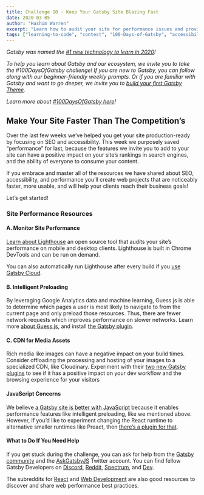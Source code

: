 ```yaml
---
title: Challenge 10 - Keep Your Gatsby Site Blazing Fast
date: 2020-03-05
author: "Hashim Warren"
excerpt: "Learn how to audit your site for performance issues and provide common fixes"
tags: ["learning-to-code", "contest", "100-Days-of-Gatsby", "accessibility"]
---
```


_Gatsby was named the [#1 new technology to learn in 2020](https://www.cnbc.com/2019/12/02/10-hottest-tech-skills-that-could-pay-off-most-in-2020-says-new-report.html)!_

_To help you learn about Gatsby and our ecosystem, we invite you to take the #100DaysOfGatsby challenge! If you are new to Gatsby, you can follow along with our beginner-friendly weekly prompts. Or if you are familiar with Gatsby and want to go deeper, we invite you to [build your first Gatsby Theme](/docs/themes/building-themes/)._

_Learn more about [#100DaysOfGatsby here](/blog/100days)!_

## Make Your Site Faster Than The Competition’s

Over the last few weeks we’ve helped you get your site production-ready by focusing on SEO and accessibility. This week we purposely saved “performance” for last, because the features we invite you to add to your site can have a positive impact on your site’s rankings in search engines, and the ability of everyone to consume your content.

If you embrace and master all of the resources we have shared about SEO, accessibility, and performance you’ll create web projects that are noticeably faster, more usable, and will help your clients reach their business goals!

Let’s get started!

### Site Performance Resources

#### A. Monitor Site Performance

[Learn about Lighthouse](/docs/audit-with-lighthouse/) an open source tool that audits your site’s performance on mobile and desktop clients. Lighthouse is built in Chrome DevTools and can be run on demand.

You can also automatically run Lighthouse after every build if you [use Gatsby Cloud](https://gatsbyjs.com/cloud).

#### B. Intelligent Preloading

By leveraging Google Analytics data and machine learning, Guess.js is able to determine which pages a user is most likely to navigate to from the current page and only preload those resources. Thus, there are fewer network requests which improves performance on slower networks. Learn more [about Guess.js](docs/optimizing-site-performance-with-guessjs/), and install [the Gatsby plugin](/packages/gatsby-plugin-guess-js).

#### C. CDN for Media Assets

Rich media like images can have a negative impact on your build times. Consider offloading the processing and hosting of your images to a specialized CDN, like Cloudinary. Experiment with their [two new Gatsby plugins](/blog/2020-01-12-faster-sites-with-optimized-media-assets/) to see if it has a positive impact on your dev workflow and the browsing experience for your visitors

#### JavaScript Concerns

We believe [a Gatsby site is better with JavaScript](/blog/2020-01-30-why-gatsby-is-better-with-javascript/#performance) because it enables performance features like intelligent preloading, like we mentioned above. However, if you’d like to experiment changing the React runtime to alternative smaller runtimes like Preact, then [there’s a plugin for that](/packages/gatsby-plugin-preact/).

#### What to Do If You Need Help

If you get stuck during the challenge, you can ask for help from the [Gatsby community](/contributing/community/) and the [AskGatsbyJS](https://twitter.com/AskGatsbyJS) Twitter account. You can find fellow Gatsby Developers on [Discord](https://discordapp.com/invite/gatsby), [Reddit](https://www.reddit.com/r/gatsbyjs/), [Spectrum](https://spectrum.chat/gatsby-js), and [Dev](https://dev.to/t/gatsby).

The subreddits for [React](https://www.reddit.com/r/reactjs/) and [Web Development](https://www.reddit.com/r/webdev/) are also good resources to discover and share web performance best practices.
